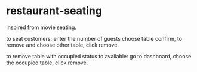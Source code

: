# restaurant-seating
inspired from movie seating.

to seat customers:
enter the number of guests
choose table
confirm,
to remove and choose other table, click remove

to remove table with occupied status to available:
go to dashboard,
choose the occupied table,
click remove.
